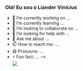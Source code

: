 ### Olá! Eu sou o Liander Vinicius 

- 🔭 I’m currently working on ...
- 🌱 I’m currently learning ...
- 👯 I’m looking to collaborate on ...
- 🤔 I’m looking for help with ...
- 💬 Ask me about ...
- 📫 How to reach me: ...
- 😄 Pronouns: ...
- ⚡ Fun fact: ...
-->
  <div>
    <a href="https://github.com/Lianderdev">
      <img heith="180em" src="https://githu-readme-stats.vercel.app/api?username=Lianderdev&show_icons-true&theme-dracula&include_all_commits-true&count_private-true"/>
  </div>
